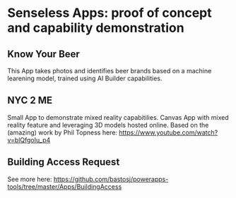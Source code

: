 # Senseless Apps: proof of concept and capability demonstration

## Know Your Beer
This App takes photos and identifies beer brands based on a machine learening model, trained using AI Builder capabilities.


## NYC 2 ME
Small App to demonstrate mixed reality capabitilies. Canvas App with mixed reality feature and leveraging 3D models hosted online.
Based on the (amazing) work by Phil Topness here: https://www.youtube.com/watch?v=blQfgoIu_p4


## Building Access Request

See more here: https://github.com/bastosj/powerapps-tools/tree/master/Apps/BuildingAccess
